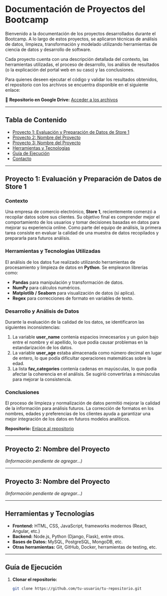 # Documentación de Proyectos del Bootcamp

Bienvenido a la documentación de los proyectos desarrollados durante el Bootcamp. A lo largo de estos proyectos, se aplicaron técnicas de análisis de datos, limpieza, transformación y modelado utilizando herramientas de ciencia de datos y desarrollo de software.  

Cada proyecto cuenta con una descripción detallada del contexto, las herramientas utilizadas, el proceso de desarrollo, los análisis de resultados (o la explicación del portal web en su caso) y las conclusiones.  

Para quienes deseen ejecutar el código y validar los resultados obtenidos, el repositorio con los archivos se encuentra disponible en el siguiente enlace:  

📂 **Repositorio en Google Drive:** [Acceder a los archivos](https://drive.google.com/drive/folders/1VWdZzKb58ncf8SD0QUKrhCRngkU0ApIK?usp=drive_link)  

---

## Tabla de Contenido

- [Proyecto 1: Evaluación y Preparación de Datos de Store 1](#proyecto-1-evaluación-y-preparación-de-datos-de-store-1)
- [Proyecto 2: Nombre del Proyecto](#proyecto-2-nombre-del-proyecto)
- [Proyecto 3: Nombre del Proyecto](#proyecto-3-nombre-del-proyecto)
- [Herramientas y Tecnologías](#herramientas-y-tecnologías)
- [Guía de Ejecución](#guía-de-ejecución)
- [Contacto](#contacto)

---

## Proyecto 1: Evaluación y Preparación de Datos de Store 1

### Contexto
Una empresa de comercio electrónico, **Store 1**, recientemente comenzó a recopilar datos sobre sus clientes. Su objetivo final es comprender mejor el comportamiento de los usuarios y tomar decisiones basadas en datos para mejorar su experiencia online. Como parte del equipo de análisis, la primera tarea consiste en evaluar la calidad de una muestra de datos recopilados y prepararla para futuros análisis.

### Herramientas y Tecnologías Utilizadas
El análisis de los datos fue realizado utilizando herramientas de procesamiento y limpieza de datos en **Python**. Se emplearon librerías como:
- **Pandas** para manipulación y transformación de datos.
- **NumPy** para cálculos numéricos.
- **Matplotlib / Seaborn** para visualización de datos (si aplica).
- **Regex** para correcciones de formato en variables de texto.

### Desarrollo y Análisis de Datos
Durante la evaluación de la calidad de los datos, se identificaron las siguientes inconsistencias:
1. La variable **user_name** contenía espacios innecesarios y un guion bajo entre el nombre y el apellido, lo que podía causar problemas en la estandarización de los datos.
2. La variable **user_age** estaba almacenada como número decimal en lugar de entero, lo que podía dificultar operaciones matemáticas sobre la edad.
3. La lista **fav_categories** contenía cadenas en mayúsculas, lo que podía afectar la coherencia en el análisis. Se sugirió convertirlas a minúsculas para mejorar la consistencia.

### Conclusiones
El proceso de limpieza y normalización de datos permitió mejorar la calidad de la información para análisis futuros. La corrección de formatos en los nombres, edades y preferencias de los clientes ayuda a garantizar una mejor integración de los datos en futuros modelos analíticos.

**Repositorio:** [Enlace al repositorio](https://drive.google.com/drive/folders/1VWdZzKb58ncf8SD0QUKrhCRngkU0ApIK?usp=drive_link)

---

## Proyecto 2: Nombre del Proyecto

*(Información pendiente de agregar...)*

---

## Proyecto 3: Nombre del Proyecto

*(Información pendiente de agregar...)*

---

## Herramientas y Tecnologías

- **Frontend:** HTML, CSS, JavaScript, frameworks modernos (React, Angular, etc.)
- **Backend:** Node.js, Python (Django, Flask), entre otros.
- **Bases de Datos:** MySQL, PostgreSQL, MongoDB, etc.
- **Otras herramientas:** Git, GitHub, Docker, herramientas de testing, etc.

---

## Guía de Ejecución

1. **Clonar el repositorio:**
   ```bash
   git clone https://github.com/tu-usuario/tu-repositorio.git
